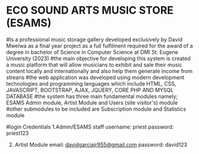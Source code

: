 # ECO SOUND ARTS MUSIC STORE (ESAMS) 
#Is a professional music storage gallery developed exclusively by David Mwelwa as a final year project as a full fulfilment required for the award of a degree in bachelor of Science in Computer Science at DMI St. Eugene University (2023)
#the main objective for developing this system is created a music platform that will allow musicians to exhibit and sale their music content locally and internationally and also help them generate income from streans 
#the web application was developed using modern development technologies and programming languages which include HTML, CSS, JAVASCRIPT, BOOTSTRAP, AJAX, JQUERY, CORE PHP AND MYSQL DATABASE
#the system has three main fundamental modules namely; ESAMS Admin module, Artist Module and Users (site visitor's) module
#other submodules to be included are Subscription module and Statistics module

#login Credentials
  1.Admin/ESAMS staff
  username: priest
  password: priest123

  2. Artist Module
     email: davidgarciajr955@gmail.com
     password: david123
